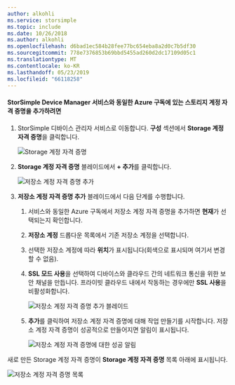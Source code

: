 ```yaml
---
author: alkohli
ms.service: storsimple
ms.topic: include
ms.date: 10/26/2018
ms.author: alkohli
ms.openlocfilehash: d6bad1ec584b28fee77bc654eba8a2d0c7b5df30
ms.sourcegitcommit: 778e7376853b69bbd5455ad260d2dc17109d05c1
ms.translationtype: MT
ms.contentlocale: ko-KR
ms.lasthandoff: 05/23/2019
ms.locfileid: "66118258"
---
```

#### <a name="to-add-a-storage-account-credential-in-the-same-azure-subscription-as-the-storsimple-device-manager-service"></a>StorSimple Device Manager 서비스와 동일한 Azure 구독에 있는 스토리지 계정 자격 증명을 추가하려면

1. StorSimple 디바이스 관리자 서비스로 이동합니다. **구성** 섹션에서 **Storage 계정 자격 증명**을 클릭합니다.

    ![Storage 계정 자격 증명](./media/storsimple-8000-configure-new-storage-account-u2/createnewstorageacct1.png)

2. **Storage 계정 자격 증명** 블레이드에서 **+ 추가**를 클릭합니다.

    ![저장소 계정 자격 증명 추가](./media/storsimple-8000-configure-new-storage-account-u2/createnewstorageacct2.png)

3. **저장소 계정 자격 증명 추가** 블레이드에서 다음 단계를 수행합니다.

    1. 서비스와 동일한 Azure 구독에서 저장소 계정 자격 증명을 추가하면 **현재**가 선택되는지 확인합니다.

    2. **저장소 계정** 드롭다운 목록에서 기존 저장소 계정을 선택합니다.

    3. 선택한 저장소 계정에 따라 **위치**가 표시됩니다(회색으로 표시되며 여기서 변경할 수 없음).

    4. **SSL 모드 사용**을 선택하여 디바이스와 클라우드 간의 네트워크 통신을 위한 보안 채널을 만듭니다. 프라이빗 클라우드 내에서 작동하는 경우에만 **SSL 사용**을 비활성화합니다.

        ![저장소 계정 자격 증명 추가 블레이드](./media/storsimple-8000-configure-new-storage-account-u2/createnewstorageacct3.png)

    5. **추가**를 클릭하여 저장소 계정 자격 증명에 대해 작업 만들기를 시작합니다. 저장소 계정 자격 증명이 성공적으로 만들어지면 알림이 표시됩니다.

        ![저장소 계정 자격 증명에 대한 성공 알림](./media/storsimple-8000-configure-new-storage-account-u2/createnewstorageacct5.png)

새로 만든 Storage 계정 자격 증명이 **Storage 계정 자격 증명** 목록 아래에 표시됩니다.

![저장소 계정 자격 증명 목록](./media/storsimple-8000-configure-new-storage-account-u2/createnewstorageacct6.png)


